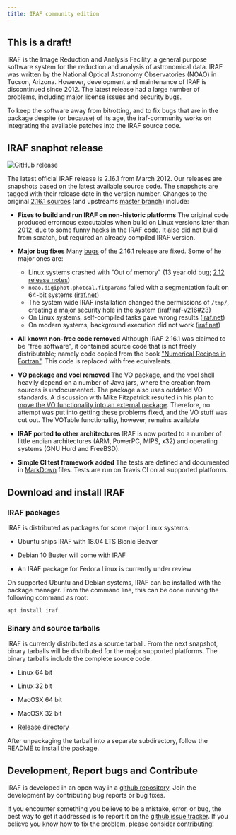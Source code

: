 ```yaml
---
title: IRAF community edition
---
```

## This is a draft!

IRAF is the Image Reduction and Analysis Facility, a general purpose software system for the reduction and analysis of astronomical data. IRAF was written by the National Optical Astronomy Observatories (NOAO) in Tucson, Arizona. However, development and maintenance of IRAF is discontinued since 2012. The  latest release had a large number of problems, including major license issues and security bugs.

To keep the software away from  bitrotting, and to fix bugs that are in the package despite (or because) of its age, the iraf-community works on integrating the available patches into the IRAF source code.

## IRAF snaphot release

![GitHub release](https://img.shields.io/github/release/iraf-community/iraf.svg)

The latest official IRAF release is 2.16.1 from March 2012. Our releases are snapshots based on the latest available source code. The snapshots are tagged with their release date in the version number. Changes to the original [2.16.1 sources](http://iraf.noao.edu/iraf/ftp/iraf/v216/PCIX/) (and upstreams [master branch](https://github.com/iraf/iraf-v216/tree/9590f45760a4791f3305407fb51c87f1282b32be)) include:

* __Fixes to build and run IRAF on non-historic platforms__
  The original code produced errornous executables when build on Linux versions later than 2012, due to some funny hacks in the IRAF code. It also did not build from scratch, but required an already compiled IRAF version. 

* __Major bug fixes__
  Many [bugs](https://github.com/iraf/iraf-v216/issues) of the 2.16.1 release are fixed. Some of he major ones are:
   - Linux systems crashed with "Out of memory" (13 year old bug; [2.12 release notes](https://github.com/iraf/iraf-v216/blob/9590f45760a4791f3305407fb51c87f1282b32be/doc/notes.v212#L1065-L1075))
   - `noao.digiphot.photcal.fitparams` failed with a segmentation fault on 64-bit systems ([iraf.net](http://iraf.net/forum/viewtopic.php?showtopic=1467834))
   - The system wide IRAF installation changed the permissions of `/tmp/`, creating a major security hole in the system (iraf/iraf-v216#23)
   - On Linux systems, self-compiled tasks gave wrong results ([iraf.net](http://iraf.net/forum/viewtopic.php?showtopic=1467841))
   - On modern systems, background execution did not work ([iraf.net](http://iraf.net/forum/viewtopic.php?showtopic=1467431))

* __All known non-free code removed__
    Although IRAF 2.16.1 was claimed to be "free software", it contained source code that is not freely distributable; namely code copied from the book ["Numerical Recipes in Fortran"](http://numerical.recipes/). This code is replaced with free equivalents.

* __VO package and vocl removed__
    The VO package, and the vocl shell heavily depend on a number of Java jars, where the creation from sources is undocumented. The package also uses outdated VO standards. A discussion with Mike Fitzpatrick resulted in his plan to [move the VO functionality into an external package](https://github.com/iraf/iraf-v216/issues/90#issuecomment-310968834). Therefore, no attempt was put into getting these problems fixed, and the VO stuff was cut out.
    The VOTable functionality, however, remains available

* __IRAF ported to other architectures__
    IRAF is now ported to a number of little endian architectures (ARM, PowerPC, MIPS, x32) and operating systems (GNU Hurd and FreeBSD).

* __Simple CI test framework added__
    The tests are defined and documented in [MarkDown](https://github.com/olebole/iraf-v216/blob/v2.16.1%2B2018.03.10/test/README.md) files. Tests are run on Travis CI on all supported platforms.

## Download and install IRAF

### IRAF packages

IRAF is distributed as packages for some major Linux systems:

* Ubuntu ships IRAF with 18.04 LTS Bionic Beaver

* Debian 10 Buster will come with IRAF

* An IRAF package for Fedora Linux is currently under review

On supported Ubuntu and Debian systems, IRAF can be installed with the package manager. From the command line, this can be done running the following command as root:

```
apt install iraf
```

### Binary and source tarballs

IRAF is currently distributed as a source tarball. From the next snapshot, binary tarballs will be distributed for the major supported platforms. The binary tarballs include the complete source code.

* Linux 64 bit

* Linux 32 bit

* MacOSX 64 bit

* MacOSX 32 bit

* [Release directory](https://github.com/iraf-community/iraf/releases/latest/)

After unpackaging the tarball into a separate subdirectory, follow the README to install the package.

## Development, Report bugs and Contribute

IRAF is developed in an open way in a [github repository](https://github.com/iraf-community/iraf). Join the development by contributing bug reports or bug fixes.

If you encounter something you believe to be a mistake, error, or bug, the best way to get it addressed is to report it on the [github issue tracker](https://github.com/iraf-community/iraf/issues). If you believe you know how to fix the problem, please consider [contributing](https://github.com/iraf-community/iraf/pulls)!
